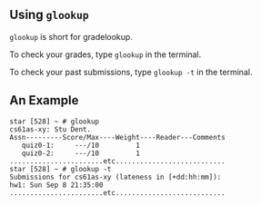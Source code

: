 ## Using `glookup`

` glookup ` is short for gradelookup.

To check your grades, type ` glookup ` in the terminal.

To check your past submissions, type ` glookup -t ` in the terminal.

## An Example

    
    star [528] ~ # glookup
    cs61as-xy: Stu Dent.
    Assn---------Score/Max----Weight----Reader---Comments
       quiz0-1:     ---/10         1
       quiz0-2:     ---/10         1
    .......................etc...........................
    star [528] ~ # glookup -t
    Submissions for cs61as-xy (lateness in [+dd:hh:mm]):
    hw1: Sun Sep 8 21:35:00
    .......................etc...........................
    

